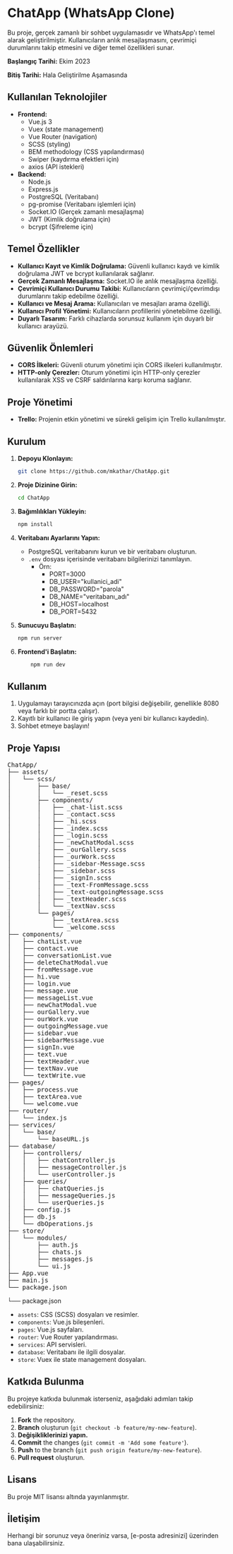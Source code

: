 # ChatApp (WhatsApp Clone)

Bu proje, gerçek zamanlı bir sohbet uygulamasıdır ve WhatsApp'ı temel alarak geliştirilmiştir. Kullanıcıların anlık mesajlaşmasını, çevrimiçi durumlarını takip etmesini ve diğer temel özellikleri sunar.

**Başlangıç Tarihi:** Ekim 2023

**Bitiş Tarihi:** Hala Geliştirilme Aşamasında

## Kullanılan Teknolojiler

- **Frontend:**
  - Vue.js 3
  - Vuex (state management)
  - Vue Router (navigation)
  - SCSS (styling)
  - BEM methodology (CSS yapılandırması)
  - Swiper (kaydırma efektleri için)
  - axios (API istekleri)
- **Backend:**
  - Node.js
  - Express.js
  - PostgreSQL (Veritabanı)
  - pg-promise (Veritabanı işlemleri için)
  - Socket.IO (Gerçek zamanlı mesajlaşma)
  - JWT (Kimlik doğrulama için)
  - bcrypt (Şifreleme için)

## Temel Özellikler

- **Kullanıcı Kayıt ve Kimlik Doğrulama:** Güvenli kullanıcı kaydı ve kimlik doğrulama JWT ve bcrypt kullanılarak sağlanır.
- **Gerçek Zamanlı Mesajlaşma:** Socket.IO ile anlık mesajlaşma özelliği.
- **Çevrimiçi Kullanıcı Durumu Takibi:** Kullanıcıların çevrimiçi/çevrimdışı durumlarını takip edebilme özelliği.
- **Kullanıcı ve Mesaj Arama:** Kullanıcıları ve mesajları arama özelliği.
- **Kullanıcı Profil Yönetimi:** Kullanıcıların profillerini yönetebilme özelliği.
- **Duyarlı Tasarım:** Farklı cihazlarda sorunsuz kullanım için duyarlı bir kullanıcı arayüzü.

## Güvenlik Önlemleri

- **CORS İlkeleri:** Güvenli oturum yönetimi için CORS ilkeleri kullanılmıştır.
- **HTTP-only Çerezler:** Oturum yönetimi için HTTP-only çerezler kullanılarak XSS ve CSRF saldırılarına karşı koruma sağlanır.

## Proje Yönetimi

- **Trello:** Projenin etkin yönetimi ve sürekli gelişim için Trello kullanılmıştır.

## Kurulum

1.  **Depoyu Klonlayın:**

    ```bash
    git clone https://github.com/mkathar/ChatApp.git
    ```

2.  **Proje Dizinine Girin:**

    ```bash
    cd ChatApp
    ```

3.  **Bağımlılıkları Yükleyin:**

    ```bash
    npm install
    ```

4.  **Veritabanı Ayarlarını Yapın:**

    - PostgreSQL veritabanını kurun ve bir veritabanı oluşturun.
    - `.env` dosyası içerisinde veritabanı bilgilerinizi tanımlayın.
      - Örn:
        - PORT=3000
        - DB_USER="kullanici_adi"
        - DB_PASSWORD="parola"
        - DB_NAME="veritabanı_adı"
        - DB_HOST=localhost
        - DB_PORT=5432

5.  **Sunucuyu Başlatın:**

    ```bash
    npm run server
    ```

6.  **Frontend'i Başlatın:**

    ```bash
        npm run dev
    ```

## Kullanım

1.  Uygulamayı tarayıcınızda açın (port bilgisi değişebilir, genellikle 8080 veya farklı bir portta çalışır).
2.  Kayıtlı bir kullanıcı ile giriş yapın (veya yeni bir kullanıcı kaydedin).
3.  Sohbet etmeye başlayın!

## Proje Yapısı

<pre>
ChatApp/
├── assets/
│   └── scss/
│       ├── base/
│       │   └── _reset.scss
│       ├── components/
│       │   ├── _chat-list.scss
│       │   ├── _contact.scss
│       │   ├── _hi.scss
│       │   ├── _index.scss
│       │   ├── _login.scss
│       │   ├── _newChatModal.scss
│       │   ├── _ourGallery.scss
│       │   ├── _ourWork.scss
│       │   ├── _sidebar-Message.scss
│       │   ├── _sidebar.scss
│       │   ├── _signIn.scss
│       │   ├── _text-FromMessage.scss
│       │   ├── _text-outgoingMessage.scss
│       │   ├── _textHeader.scss
│       │   └── _textNav.scss
│       └── pages/
│           ├── _textArea.scss
│           └── _welcome.scss
├── components/
│   ├── chatList.vue
│   ├── contact.vue
│   ├── conversationList.vue
│   ├── deleteChatModal.vue
│   ├── fromMessage.vue
│   ├── hi.vue
│   ├── login.vue
│   ├── message.vue
│   ├── messageList.vue
│   ├── newChatModal.vue
│   ├── ourGallery.vue
│   ├── ourWork.vue
│   ├── outgoingMessage.vue
│   ├── sidebar.vue
│   ├── sidebarMessage.vue
│   ├── signIn.vue
│   ├── text.vue
│   ├── textHeader.vue
│   ├── textNav.vue
│   └── textWrite.vue
├── pages/
│   ├── process.vue
│   ├── textArea.vue
│   └── welcome.vue
├── router/
│   └── index.js
├── services/
│   └── base/
│       └── baseURL.js
├── database/
│   ├── controllers/
│   │   ├── chatController.js
│   │   ├── messageController.js
│   │   └── userController.js
│   ├── queries/
│   │   ├── chatQueries.js
│   │   ├── messageQueries.js
│   │   └── userQueries.js
│   ├── config.js
│   ├── db.js
│   └── dbOperations.js
├── store/
│   └── modules/
│       ├── auth.js
│       ├── chats.js
│       ├── messages.js
│       └── ui.js
├── App.vue
├── main.js
└── package.json
</pre>

└── package.json

- `assets`: CSS (SCSS) dosyaları ve resimler.
- `components`: Vue.js bileşenleri.
- `pages`: Vue.js sayfaları.
- `router`: Vue Router yapılandırması.
- `services`: API servisleri.
- `database`: Veritabanı ile ilgili dosyalar.
- `store`: Vuex ile state management dosyaları.

## Katkıda Bulunma

Bu projeye katkıda bulunmak isterseniz, aşağıdaki adımları takip edebilirsiniz:

1.  **Fork** the repository.
2.  **Branch** oluşturun (`git checkout -b feature/my-new-feature`).
3.  **Değişikliklerinizi yapın.**
4.  **Commit** the changes (`git commit -m 'Add some feature'`).
5.  **Push** to the branch (`git push origin feature/my-new-feature`).
6.  **Pull request** oluşturun.

## Lisans

Bu proje MIT lisansı altında yayınlanmıştır.

## İletişim

Herhangi bir sorunuz veya öneriniz varsa, [e-posta adresinizi] üzerinden bana ulaşabilirsiniz.
